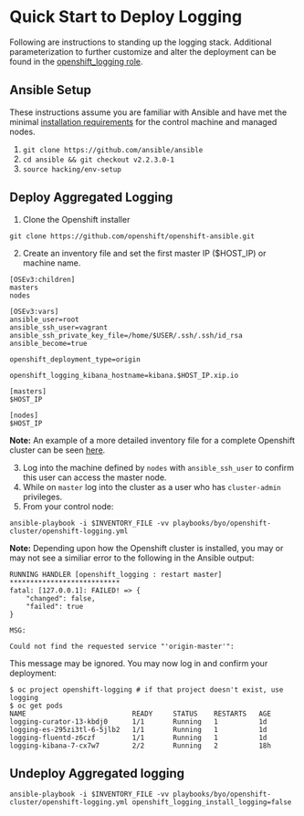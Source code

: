 # Quick Start to Deploy Logging

Following are instructions to standing up the logging stack.  Additional
parameterization to further customize and alter the deployment can be found
in the [openshift_logging role](https://github.com/openshift/openshift-ansible/tree/master/roles/openshift_logging).  

## Ansible Setup
These instructions assume you are familiar with Ansible and have met the minimal [installation requirements](http://docs.ansible.com/ansible/intro_installation.html) for the control machine and managed nodes.
1. `git clone https://github.com/ansible/ansible`
2. `cd ansible && git checkout v2.2.3.0-1`
3. `source hacking/env-setup`

## Deploy Aggregated Logging

1. Clone the Openshift installer
```
git clone https://github.com/openshift/openshift-ansible.git
```

2. Create an inventory file and set the first master IP ($HOST_IP) or machine name.

```
[OSEv3:children]
masters
nodes

[OSEv3:vars]
ansible_user=root
ansible_ssh_user=vagrant
ansible_ssh_private_key_file=/home/$USER/.ssh/.ssh/id_rsa
ansible_become=true

openshift_deployment_type=origin

openshift_logging_kibana_hostname=kibana.$HOST_IP.xip.io

[masters]
$HOST_IP

[nodes]
$HOST_IP
```
**Note:** An example of a more detailed inventory file for a complete Openshift cluster can be seen [here](https://github.com/openshift/openshift-ansible/blob/master/inventory/hosts.example).

3. Log into the machine defined by `nodes` with `ansible_ssh_user` to confirm this user can access the master node.
4. While on `master` log into the cluster as a user who has `cluster-admin` privileges.
3. From your control node:

```
ansible-playbook -i $INVENTORY_FILE -vv playbooks/byo/openshift-cluster/openshift-logging.yml
```
**Note:** Depending upon how the Openshift cluster is installed, you may or may not see a similiar error to the following in the Ansible output:
```
RUNNING HANDLER [openshift_logging : restart master] ***************************
fatal: [127.0.0.1]: FAILED! => {
    "changed": false,
    "failed": true
}

MSG:

Could not find the requested service "'origin-master'":

```

This message may be ignored.  You may now log in and confirm your deployment:

```
$ oc project openshift-logging # if that project doesn't exist, use logging
$ oc get pods
NAME                          READY     STATUS    RESTARTS   AGE
logging-curator-13-kbdj0      1/1       Running   1          1d
logging-es-295zi3tl-6-5jlb2   1/1       Running   1          1d
logging-fluentd-z6czf         1/1       Running   1          1d
logging-kibana-7-cx7w7        2/2       Running   2          18h
```

## Undeploy Aggregated logging
```
ansible-playbook -i $INVENTORY_FILE -vv playbooks/byo/openshift-cluster/openshift-logging.yml openshift_logging_install_logging=false
```
